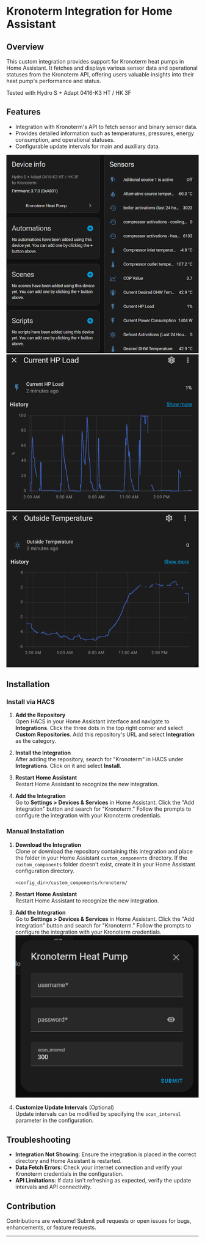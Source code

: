 # Kronoterm Integration for Home Assistant

## Overview
This custom integration provides support for Kronoterm heat pumps in Home Assistant. It fetches and displays various sensor data and operational statuses from the Kronoterm API, offering users valuable insights into their heat pump's performance and status.

Tested with Hydro S + Adapt 0416-K3 HT / HK 3F

## Features
- Integration with Kronoterm's API to fetch sensor and binary sensor data.
- Provides detailed information such as temperatures, pressures, energy consumption, and operational statuses.
- Configurable update intervals for main and auxiliary data.

![integration](https://github.com/Favio25/kronoterm-homeassistant/blob/main/images/integration.png)
![hp_load](https://github.com/Favio25/kronoterm-homeassistant/blob/main/images/HP_load.png)
![outside_temp](https://github.com/Favio25/kronoterm-homeassistant/blob/main/images/Outside_temp.png)

## Installation

### Install via HACS
1. **Add the Repository**  
   Open HACS in your Home Assistant interface and navigate to **Integrations**. Click the three dots in the top right corner and select **Custom Repositories**. Add this repository's URL and select **Integration** as the category.

2. **Install the Integration**  
   After adding the repository, search for "Kronoterm" in HACS under **Integrations**. Click on it and select **Install**.

3. **Restart Home Assistant**  
   Restart Home Assistant to recognize the new integration.

4. **Add the Integration**  
   Go to **Settings > Devices & Services** in Home Assistant. Click the "Add Integration" button and search for "Kronoterm." Follow the prompts to configure the integration with your Kronoterm credentials.

### Manual Installation
1. **Download the Integration**  
   Clone or download the repository containing this integration and place the folder in your Home Assistant `custom_components` directory. If the `custom_components` folder doesn't exist, create it in your Home Assistant configuration directory.

   ```
   <config_dir>/custom_components/kronoterm/
   ```

2. **Restart Home Assistant**  
   Restart Home Assistant to recognize the new integration.

3. **Add the Integration**  
   Go to **Settings > Devices & Services** in Home Assistant. Click the "Add Integration" button and search for "Kronoterm." Follow the prompts to configure the integration with your Kronoterm credentials.
   ![setup](https://github.com/Favio25/kronoterm-homeassistant/blob/main/images/Setup.png)

5. **Customize Update Intervals** (Optional)  
   Update intervals can be modified by specifying the `scan_interval` parameter in the configuration.

## Troubleshooting
- **Integration Not Showing**: Ensure the integration is placed in the correct directory and Home Assistant is restarted.
- **Data Fetch Errors**: Check your internet connection and verify your Kronoterm credentials in the configuration.
- **API Limitations**: If data isn't refreshing as expected, verify the update intervals and API connectivity.

## Contribution
Contributions are welcome! Submit pull requests or open issues for bugs, enhancements, or feature requests.

---
